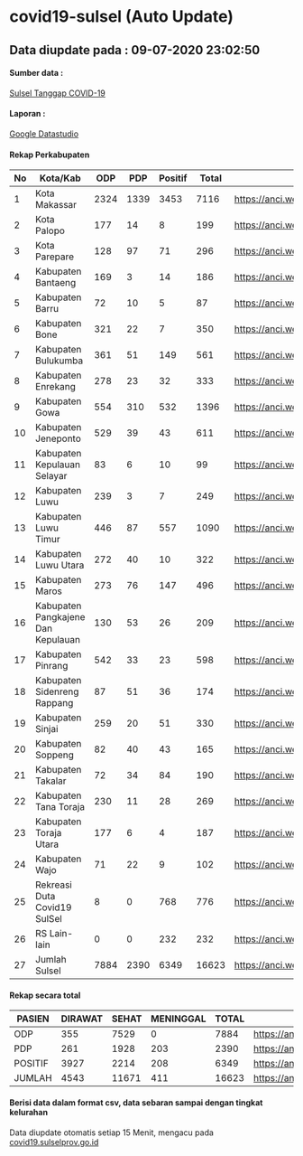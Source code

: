 
# covid19-sulsel (Auto Update)

## Data diupdate pada : 09-07-2020 23:02:50

#### Sumber data :
[Sulsel Tanggap COVID-19](https://covid19.sulselprov.go.id)

#### Laporan :
[Google Datastudio](https://datastudio.google.com/s/jythWGc1j4w)

#### Rekap Perkabupaten 
|No|Kota/Kab|ODP|PDP|Positif|Total|Link|
| --- | --- | --- | --- | --- | --- | --- |
|1|Kota Makassar|2324|1339|3453|7116|https://anci.web.id/cor/kota_makassar|
|2|Kota Palopo|177|14|8|199|https://anci.web.id/cor/kota_palopo|
|3|Kota Parepare|128|97|71|296|https://anci.web.id/cor/kota_parepare|
|4|Kabupaten Bantaeng|169|3|14|186|https://anci.web.id/cor/kabupaten_bantaeng|
|5|Kabupaten Barru|72|10|5|87|https://anci.web.id/cor/kabupaten_barru|
|6|Kabupaten Bone|321|22|7|350|https://anci.web.id/cor/kabupaten_bone|
|7|Kabupaten Bulukumba|361|51|149|561|https://anci.web.id/cor/kabupaten_bulukumba|
|8|Kabupaten Enrekang|278|23|32|333|https://anci.web.id/cor/kabupaten_enrekang|
|9|Kabupaten Gowa|554|310|532|1396|https://anci.web.id/cor/kabupaten_gowa|
|10|Kabupaten Jeneponto|529|39|43|611|https://anci.web.id/cor/kabupaten_jeneponto|
|11|Kabupaten Kepulauan Selayar|83|6|10|99|https://anci.web.id/cor/kabupaten_kepulauan_selayar|
|12|Kabupaten Luwu|239|3|7|249|https://anci.web.id/cor/kabupaten_luwu|
|13|Kabupaten Luwu Timur|446|87|557|1090|https://anci.web.id/cor/kabupaten_luwu_timur|
|14|Kabupaten Luwu Utara|272|40|10|322|https://anci.web.id/cor/kabupaten_luwu_utara|
|15|Kabupaten Maros|273|76|147|496|https://anci.web.id/cor/kabupaten_maros|
|16|Kabupaten Pangkajene Dan Kepulauan|130|53|26|209|https://anci.web.id/cor/kabupaten_pangkajene_dan_kepulauan|
|17|Kabupaten Pinrang|542|33|23|598|https://anci.web.id/cor/kabupaten_pinrang|
|18|Kabupaten Sidenreng Rappang|87|51|36|174|https://anci.web.id/cor/kabupaten_sidenreng_rappang|
|19|Kabupaten Sinjai|259|20|51|330|https://anci.web.id/cor/kabupaten_sinjai|
|20|Kabupaten Soppeng|82|40|43|165|https://anci.web.id/cor/kabupaten_soppeng|
|21|Kabupaten Takalar|72|34|84|190|https://anci.web.id/cor/kabupaten_takalar|
|22|Kabupaten Tana Toraja|230|11|28|269|https://anci.web.id/cor/kabupaten_tana_toraja|
|23|Kabupaten Toraja Utara|177|6|4|187|https://anci.web.id/cor/kabupaten_toraja_utara|
|24|Kabupaten Wajo|71|22|9|102|https://anci.web.id/cor/kabupaten_wajo|
|25|Rekreasi Duta Covid19 SulSel|8|0|768|776|https://anci.web.id/cor/rekreasi_duta_covid19_sulsel|
|26|RS Lain-lain|0|0|232|232|https://anci.web.id/cor/rs_lain-lain|
|27|Jumlah Sulsel|7884|2390|6349|16623|https://anci.web.id/cor/jumlah_sulsel|

#### Rekap secara total

| PASIEN | DIRAWAT | SEHAT | MENINGGAL | TOTAL | LINK |
| ---- | -------- | ---- | ---- |  ---- | ---- |
| ODP | 355 | 7529 | 0 | 7884 | https://anci.web.id/cor/odp_detail.html |
| PDP | 261 | 1928 | 203 | 2390 | https://anci.web.id/cor/pdp_detail.html |
| POSITIF | 3927 | 2214 | 208 | 6349 | https://anci.web.id/cor/positif_detail.html |
| JUMLAH | 4543 | 11671 | 411 | 16623 | https://anci.web.id/cor/jumlah_sulsel/ |

 
#### Berisi data dalam format csv, data sebaran sampai dengan tingkat kelurahan

Data diupdate otomatis setiap 15 Menit, mengacu pada [covid19.sulselprov.go.id](https://covid19.sulselprov.go.id)

